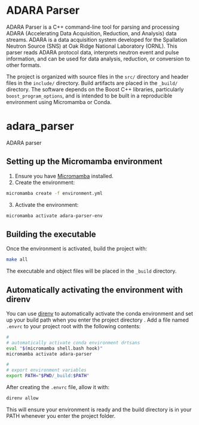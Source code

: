 # ADARA Parser

ADARA Parser is a C++ command-line tool for parsing and processing ADARA (Accelerating Data Acquisition,
Reduction, and Analysis) data streams.
ADARA is a data acquisition system developed for the Spallation Neutron Source (SNS) at
Oak Ridge National Laboratory (ORNL).
This parser reads ADARA protocol data, interprets neutron event and pulse information,
and can be used for data analysis, reduction, or conversion to other formats.

The project is organized with source files in the `src/` directory and header files in the `include/` directory.
Build artifacts are placed in the `_build/` directory.
The software depends on the Boost C++ libraries, particularly `boost_program_options`,
and is intended to be built in a reproducible environment using Micromamba or Conda.

# adara_parser
ADARA parser

## Setting up the Micromamba environment

1. Ensure you have [Micromamba](https://mamba.readthedocs.io/en/latest/installation.html#micromamba) installed.
2. Create the environment:

```sh
micromamba create -f environment.yml
```

3. Activate the environment:

```sh
micromamba activate adara-parser-env
```

## Building the executable

Once the environment is activated, build the project with:

```sh
make all
```

The executable and object files will be placed in the `_build` directory.

## Automatically activating the environment with direnv

You can use [direnv](https://direnv.net/) to automatically activate the conda environment
and set up your build path when you enter the project directory
. Add a file named `.envrc` to your project root with the following contents:

```sh
#
# automatically activate conda environment drtsans 
eval "$(micromamba shell.bash hook)"
micromamba activate adara-parser

#
# export environment variables
export PATH="$PWD/_build:$PATH"
```

After creating the `.envrc` file, allow it with:

```sh
direnv allow
```

This will ensure your environment is ready and the build directory is in your PATH whenever you enter the project folder.
